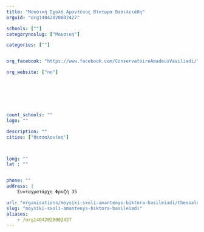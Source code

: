 ```yaml
---
title: "Μουσική Σχολή Αμαντέους Βίκτωρα Βασιλειάδη"
orguid: "org14042020002427"

schools: [""]
categorynoslug: ["Μουσική"]

categories: [""]


org_facebook: "https://www.facebook.com/ConservatoireAmadeusVasiliadi/"

org_website: ["no"]







count_schools: ""
logo: ""

description: ""
cities: ["Θεσσαλονίκη"]



long: ""
lat : ""


phone: ""
address: |
    Συνταγματάρχη Φρυζή 35

url: "organisations/moysiki-sxoli-amanteoys-biktora-basileiadi/thessaloniki/"
slug: "moysiki-sxoli-amanteoys-biktora-basileiadi"
aliases:
    - /org14042020002427
---
```



